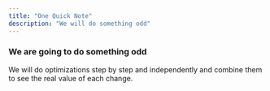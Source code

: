```yaml
---
title: "One Quick Note"
description: "We will do something odd"
---
```


### We are going to do something odd
We will do optimizations step by step and independently and combine them to see
the real value of each change.

<br/>
<br/>
<br/>
<br/>
<br/>
<br/>
<br/>
<br/>
<br/>
<br/>
<br/>
<br/>
<br/>
<br/>
<br/>



